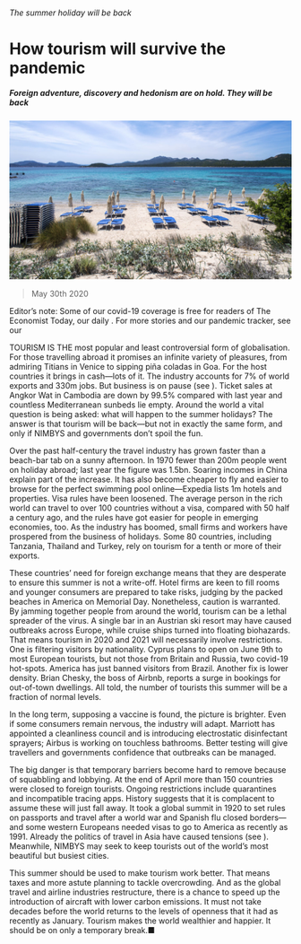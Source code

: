 ###### The summer holiday will be back

# How tourism will survive the pandemic 

##### Foreign adventure, discovery and hedonism are on hold. They will be back 

![image](images/20200530_LDP501.jpg) 

> May 30th 2020 

Editor’s note: Some of our covid-19 coverage is free for readers of The Economist Today, our daily . For more stories and our pandemic tracker, see our 

TOURISM IS THE most popular and least controversial form of globalisation. For those travelling abroad it promises an infinite variety of pleasures, from admiring Titians in Venice to sipping piña coladas in Goa. For the host countries it brings in cash—lots of it. The industry accounts for 7% of world exports and 330m jobs. But business is on pause (see ). Ticket sales at Angkor Wat in Cambodia are down by 99.5% compared with last year and countless Mediterranean sunbeds lie empty. Around the world a vital question is being asked: what will happen to the summer holidays? The answer is that tourism will be back—but not in exactly the same form, and only if NIMBYS and governments don’t spoil the fun.

Over the past half-century the travel industry has grown faster than a beach-bar tab on a sunny afternoon. In 1970 fewer than 200m people went on holiday abroad; last year the figure was 1.5bn. Soaring incomes in China explain part of the increase. It has also become cheaper to fly and easier to browse for the perfect swimming pool online—Expedia lists 1m hotels and properties. Visa rules have been loosened. The average person in the rich world can travel to over 100 countries without a visa, compared with 50 half a century ago, and the rules have got easier for people in emerging economies, too. As the industry has boomed, small firms and workers have prospered from the business of holidays. Some 80 countries, including Tanzania, Thailand and Turkey, rely on tourism for a tenth or more of their exports.


These countries’ need for foreign exchange means that they are desperate to ensure this summer is not a write-off. Hotel firms are keen to fill rooms and younger consumers are prepared to take risks, judging by the packed beaches in America on Memorial Day. Nonetheless, caution is warranted. By jamming together people from around the world, tourism can be a lethal spreader of the virus. A single bar in an Austrian ski resort may have caused outbreaks across Europe, while cruise ships turned into floating biohazards. That means tourism in 2020 and 2021 will necessarily involve restrictions. One is filtering visitors by nationality. Cyprus plans to open on June 9th to most European tourists, but not those from Britain and Russia, two covid-19 hot-spots. America has just banned visitors from Brazil. Another fix is lower density. Brian Chesky, the boss of Airbnb, reports a surge in bookings for out-of-town dwellings. All told, the number of tourists this summer will be a fraction of normal levels.

In the long term, supposing a vaccine is found, the picture is brighter. Even if some consumers remain nervous, the industry will adapt. Marriott has appointed a cleanliness council and is introducing electrostatic disinfectant sprayers; Airbus is working on touchless bathrooms. Better testing will give travellers and governments confidence that outbreaks can be managed.

The big danger is that temporary barriers become hard to remove because of squabbling and lobbying. At the end of April more than 150 countries were closed to foreign tourists. Ongoing restrictions include quarantines and incompatible tracing apps. History suggests that it is complacent to assume these will just fall away. It took a global summit in 1920 to set rules on passports and travel after a world war and Spanish flu closed borders—and some western Europeans needed visas to go to America as recently as 1991. Already the politics of travel in Asia have caused tensions (see ). Meanwhile, NIMBYS may seek to keep tourists out of the world’s most beautiful but busiest cities.

This summer should be used to make tourism work better. That means taxes and more astute planning to tackle overcrowding. And as the global travel and airline industries restructure, there is a chance to speed up the introduction of aircraft with lower carbon emissions. It must not take decades before the world returns to the levels of openness that it had as recently as January. Tourism makes the world wealthier and happier. It should be on only a temporary break.■

